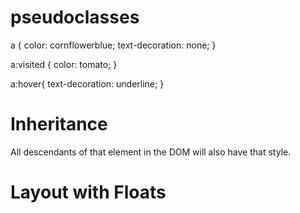 # pseudoclasses

a {
    color: cornflowerblue;
    text-decoration: none;
}

a:visited {
    color: tomato;
}

a:hover{
    text-decoration: underline;
}

# Inheritance

All descendants of that element in the DOM will also have that style.

# Layout with Floats
